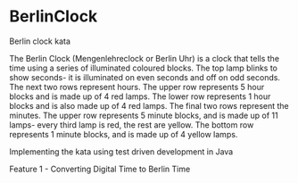 # BerlinClock
Berlin clock kata

The Berlin Clock (Mengenlehreclock or Berlin Uhr) is a clock that tells the time using a series of illuminated coloured blocks.
The top lamp blinks to show seconds- it is illuminated on even seconds and off on odd seconds.
The next two rows represent hours. The upper row represents 5 hour blocks and is made up of 4 red lamps. The lower row represents 1 hour blocks and is also made up of 4 red lamps.
The final two rows represent the minutes. The upper row represents 5 minute blocks, and is made up of 11 lamps- every third lamp is red, the rest are yellow. The bottom row represents 1 minute blocks, and is made up of 4 yellow lamps.

Implementing the kata using test driven development in Java

Feature 1 -  Converting Digital Time to Berlin Time

